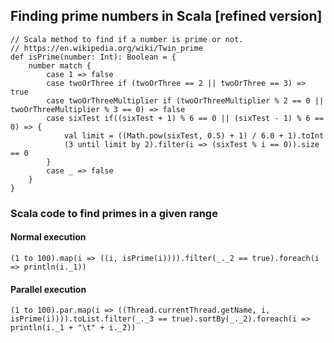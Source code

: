 ## Finding prime numbers in Scala [refined version]

```
// Scala method to find if a number is prime or not.
// https://en.wikipedia.org/wiki/Twin_prime
def isPrime(number: Int): Boolean = {
    number match {
        case 1 => false
        case twoOrThree if (twoOrThree == 2 || twoOrThree == 3) => true
        case twoOrThreeMultiplier if (twoOrThreeMultiplier % 2 == 0 || twoOrThreeMultiplier % 3 == 0) => false
        case sixTest if((sixTest + 1) % 6 == 0 || (sixTest - 1) % 6 == 0) => {
            val limit = ((Math.pow(sixTest, 0.5) + 1) / 6.0 + 1).toInt
            (3 until limit by 2).filter(i => (sixTest % i == 0)).size == 0
        }
        case _ => false
    }
}
```

### Scala code to find primes in a given range
#### Normal execution
```
(1 to 100).map(i => ((i, isPrime(i)))).filter(_._2 == true).foreach(i => println(i._1))
```

#### Parallel execution
```
(1 to 100).par.map(i => ((Thread.currentThread.getName, i, isPrime(i)))).toList.filter(_._3 == true).sortBy(_._2).foreach(i => println(i._1 + "\t" + i._2))
```
